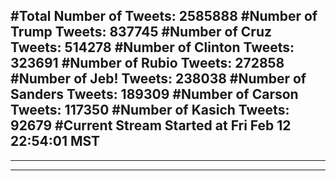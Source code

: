 #Total Number of Tweets: 2585888 
#Number of Trump Tweets: 837745
#Number of Cruz Tweets: 514278
#Number of Clinton Tweets: 323691
#Number of Rubio Tweets: 272858
#Number of Jeb! Tweets: 238038
#Number of Sanders Tweets: 189309
#Number of Carson Tweets: 117350
#Number of Kasich Tweets: 92679
#Current Stream Started at Fri Feb 12 22:54:01 MST
---
---
---
